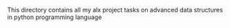 This directory contains all my alx project tasks on advanced data structures in python programming language
